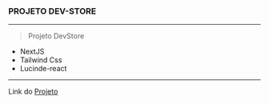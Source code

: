 ### PROJETO DEV-STORE

---

> Projeto DevStore

- NextJS
- Tailwind Css
- Lucinde-react


---
Link do [Projeto ](https://dev-store-pied.vercel.app/)
